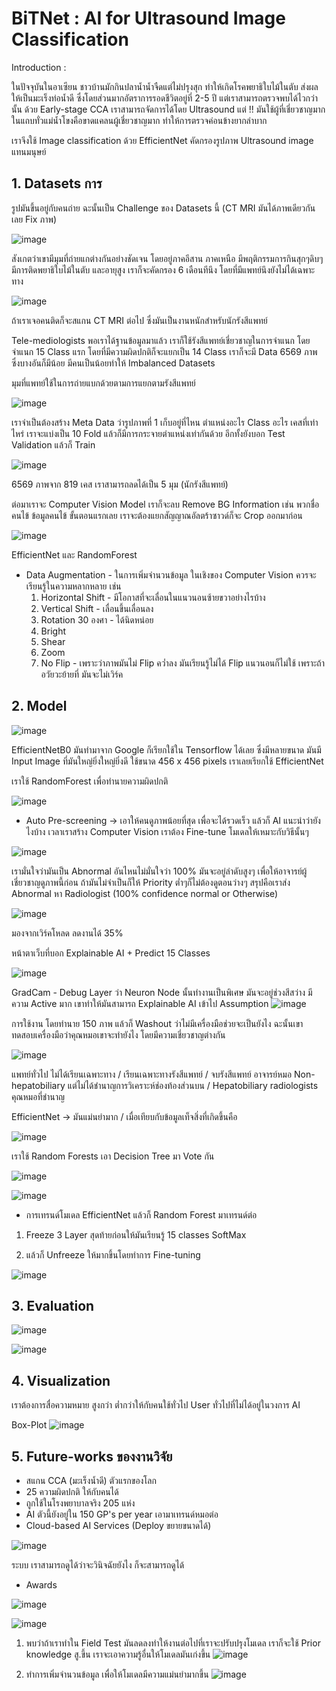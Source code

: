 # BiTNet : AI for Ultrasound Image Classification

Introduction :

ในปัจจุบันในอาเซียน ชาวบ้านมักกินปลาน้ำน้ำจืดแต่ไม่ปรุงสุก ทำให้เกิดโรคพยาธิใบไม้ในตับ ส่งผลให้เป็นมะเร็งท่อน้ำดี ซึ่งโดยส่วนมากอัตราการรอดชีวิตอยู่ที่ 2-5 ปี แต่เราสามารถตรวจพบได้ไวกว่านั้น ด้วย 
Early-stage CCA เราสามารถจัดการได้โดย Ultrasound แต่ !! มันใช้ผู้ที่เชี่ยวชาญมาก ในแถบทั่วแม่น้ำโขงคือขาดแคลนผู้เชี่ยวชาญมาก ทำให้การตรวจค่อนข้างยากลำบาก

เราจึงใช้ Image classification ด้วย EfficientNet คัดกรองรูปภาพ Ultrasound image แทนมนุษย์

## 1. Datasets การ

รูปมันขึ้นอยู่กับคนถ่าย ฉะนั้นเป็น Challenge ของ Datasets นี้ (CT MRI มันได้ภาพเดียวกันเลย Fix ภาพ)

![image](https://github.com/user-attachments/assets/60340ce7-afd2-47c8-85ce-1b799e64eb81)

สังเกตว่าเขามีมุมที่ถ่ายแกต่างกันอย่างชัดเจน
โดยอยู่ภาคอีสาน ภาคเหนือ มีพฤติกรรมการกินสุกๆดิบๆ มีการติดพยาธิใบไม้ในตับ และอายุสูง เราก็จะคัดกรอง 6 เดือนทีนึง โดยที่มีแพทย์นึงยังไม่ได้เฉพาะทาง

![image](https://github.com/user-attachments/assets/05c48a9a-b492-4ca7-9452-82d5db500bee)

ถ้าเราเจอคนติดก็จะสแกน CT MRI ต่อไป ซึ่งมันเป็นงานหนักสำหรับนักรังสีแพทย์

Tele-mediologists พอเราได้ฐานข้อมูลมาแล้ว เราก็ใช้รังสีแพทย์เชี่ยวชาญในการจำแนก โดยจำแนก 15 Class แรก โดยที่มีความผิดปกติก็จะแยกเป็น 14 Class
เราก็จะมี Data 6569 ภาพ ซึ่งบางอันก็มีน้อย มีคนเป็นน้อยทำให้ Imbalanced Datasets

มุมที่แพทย์ใช้ในการถ่ายแบกด้วยตามการแยกตามรังสีแพทย์

![image](https://github.com/user-attachments/assets/6c288a22-9717-40a1-b365-cb795202d915)

เราจำเป็นต้องสร้าง Meta Data ว่ารูปภาพที่ 1 เก็บอยู่ที่ไหน ตำแหน่งอะไร Class อะไร เคสที่เท่าไหร่
เราจะแบ่งเป็น 10 Fold แล้วก็มีการกระจายตำแหน่งเท่ากันด้วย อีกทั้งยังบอก Test Validation แล้วก็ Train

![image](https://github.com/user-attachments/assets/d6090e70-afbe-4dec-902e-3b83318b7e8c)

6569 ภาพจาก 819 เคส เราสามารถลดได้เป็น 5 มุม (นักรังสีแพทย์)

ต่อมาเราจะ Computer Vision Model เราก็จะลบ Remove BG Information เช่น พวกชื่อคนไข้ ข้อมูลคนไข้ ขั้นตอนแรกเลย เราจะต้องแยกสัญญาณอัลตร้าซาวด์ก็จะ Crop ออกมาก่อน

![image](https://github.com/user-attachments/assets/a844feb3-44a4-4f96-b17e-864a25ae7d98)

EfficientNet และ RandomForest

* Data Augmentation - ในการเพิ่มจำนวนข้อมูล ในเชิงของ Computer Vision ควรจะเรียนรู้ในความหลากหลาย เช่น
    1. Horizontal Shift - มีโอกาสที่จะเลื่อนในแนวนอนซ้ายขวาอย่างไรบ้าง
    2. Vertical Shift - เลื่อนขึ้นเลื่อนลง
    3. Rotation 30 องศา - ได้นิดหน่อย
    4. Bright
    5. Shear
    6. Zoom
    7. No Flip - เพราะว่าภาพมันไม่ Flip คว่ำลง มันเรียนรู้ไม่ได้ Flip แนวนอนก็ไม่ใช้ เพราะถ้าอวัยวะย้ายที่ มันจะไม่เวิร์ค

## 2. Model 
![image](https://github.com/user-attachments/assets/b8c228ac-68eb-47bd-9a36-e52e41897e2b)

EfficientNetB0 มันทำมาจาก Google ก็เรียกใช้ใน Tensorflow ได้เลย ซึ่งมีหลายขนาด มันมี Input Image ที่มันใหญ่ยิ่งใหญ่ยิ่งดี ใช้ขนาด 456 x 456 pixels เราเลยเรียกใช้ EfficientNet

เราใช้ RandomForest เพื่อทำนายความผิดปกติ

![image](https://github.com/user-attachments/assets/d094bf51-9926-4aaa-9ceb-58b613c1f424)

* Auto Pre-screening -> เอาให้คนดูภาพน้อยที่สุด เพื่อจะได้รวดเร็ว แล้วก็ AI แนะนำว่ายังไงบ้าง เวลาเราสร้าง Computer Vision เราต้อง Fine-tune โมเดลให้เหมาะกับวิธีนั้นๆ

![image](https://github.com/user-attachments/assets/14d40fd3-ce21-4bbb-9876-d5468ce09f85)

เรามั่นใจว่ามันเป็น Abnormal อันไหนไม่มั่นใจว่า 100% มันจะอยู่ลำดับสูงๆ เพื่อให้อาจารย์ผู้เชี่ยวชาญดูภาพนี้ก่อน ถ้ามันไม่จำเป็นก็ให้ Priority ต่ำๆก็ไม่ต้องดูตอนว่างๆ
สรุปคือเราส่ง Abnormal หา Radiologist (100% confidence normal or Otherwise)

![image](https://github.com/user-attachments/assets/d1e49e88-0d74-421f-b8be-c5e2f36f9d19)

มองจากเวิร์คโหลด ลดงานได้ 35%

หน้าตาเว็บที่บอก Explainable AI + Predict 15 Classes 

![image](https://github.com/user-attachments/assets/128b6c55-cb9b-4388-9997-fd8db75073ef)

GradCam - Debug Layer ว่า Neuron Node นั้นทำงานเป็นพิเศษ มันจะอยู่ช่วงสีสว่าง มีความ Active มาก เขาทำให้มันสามารถ Explainable AI เข้าไป Assumption
![image](https://github.com/user-attachments/assets/bdf8d569-51b1-49cb-9ba1-4d5c33203c71)

การใช้งาน โดยทำนาย 150 ภาพ แล้วก็ Washout ว่าไม่มีเครื่องมือช่วยจะเป็นยังไง ฉะนั้นเขาทดสอบเครื่องมือว่าคุณหมอเขาจะทำยังไง โดยมีความเชี่ยวชาญต่างกัน

![image](https://github.com/user-attachments/assets/66e629a7-8303-4827-b221-c763189fb396)

แพทย์ทั่วไป ไม่ได้เรียนเฉพาะทาง / เรียนเฉพาะทางรังสีแพทย์ / จบรังสีแพทย์ อาจารย์หมอ Non-hepatobiliary แต่ไม่ได้ชำนาญการวิเคราะห์ช่องท้องส่วนบน / Hepatobiliary radiologists คุณหมอที่ชำนาญ

EfficientNet -> มันแม่นยำมาก / เมื่อเทียบกับข้อมูลเท็จสิ่งที่เกิดขึ้นคือ

![image](https://github.com/user-attachments/assets/be447abb-3b51-4c2a-ab87-0190f316271f)

เราใช้ Random Forests เอา Decision Tree มา Vote กัน 

![image](https://github.com/user-attachments/assets/5108de6a-9006-4f5a-ba24-e01e84a78448)

![image](https://github.com/user-attachments/assets/420fe10b-22b5-4169-a8b4-17fc9bdf5001)

* การเทรนด์โมเดล EfficientNet แล้วก็ Random Forest มาเทรนด์ต่อ


1. Freeze 3 Layer สุดท้ายก่อนให้มันเรียนรู้ 15 classes SoftMax

2. แล้วก็ Unfreeze ให้มากขึ้นโดยทำการ Fine-tuning

![image](https://github.com/user-attachments/assets/f951d081-f062-466b-b08f-c5ab4a2dc709)

## 3. Evaluation

![image](https://github.com/user-attachments/assets/83c9a44b-b82f-4281-b254-4ff88d3c2cde)

![image](https://github.com/user-attachments/assets/421433f3-c42c-4101-874e-d4e9514e429c)

## 4. Visualization

เราต้องการสื่อความหมาย สูงกว่า ต่ำกว่าให้กับคนใช้ทั่วไป User ทั่วไปที่ไม่ได้อยู่ในวงการ AI

Box-Plot
![image](https://github.com/user-attachments/assets/d651c7ba-e4a1-4d22-913c-0f7ac406ab39)

## 5. Future-works ของงานวิจัย

* สแกน CCA (มะเร็งน้ำดี) ตัวแรกของโลก
* 25 ความผิดปกติ ให้กับคนได้
* ถูกใช้ในโรงพยาบาลจริง 205 แห่ง
* AI ตัวนี้ยังอยู่ใน 150 GP's per year เอามาเทรนด์หมอต่อ
* Cloud-based AI Services (Deploy ขยายขนาดได้)

![image](https://github.com/user-attachments/assets/3cb15f3c-204d-4a09-bf8e-f36babd6766c)

ระบบ เราสามารถดูได้ว่าจะวินิจฉัยยังไง ก็จะสามารถดูได้

* Awards 

![image](https://github.com/user-attachments/assets/40efebe8-7389-43f6-9578-582c832d316f)

![image](https://github.com/user-attachments/assets/07b5cc97-5f3c-48ab-811f-348edadac3ac)

1. พบว่าถ้าเราทำใน Field Test มันลดลงทำให้งานต่อไปที่เราจะปรับปรุงโมเดล เราก็จะใช้ Prior knowledge สู.ขึ้น
เราจะเอาความรู้อื่นให้โมเดลมันเก่งขึ้น
![image](https://github.com/user-attachments/assets/96fc37e9-b6b2-4aa9-bcdb-b8c297f6c9ff)

2. ทำการเพิ่มจำนวนข้อมูล เพื่อให้โมเดลมีความแม่นยำมากขึ้น
![image](https://github.com/user-attachments/assets/6f7770a4-b6f8-433c-be90-dc2ff882dba7)





